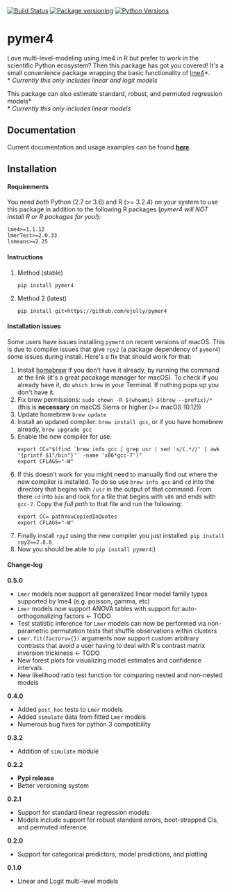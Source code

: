[![Build Status](https://travis-ci.org/ejolly/pymer4.svg?branch=master)](https://travis-ci.org/ejolly/pymer4)
[![Package versioning](https://img.shields.io/pypi/v/pymer4.svg)](https://pypi.python.org/pypi?name=pymer4&version=0.2.2&:action=display)
[![Python Versions](https://img.shields.io/pypi/pyversions/pymer4.svg)](https://pypi.python.org/pypi?name=pymer4&version=0.2.2&:action=display)

# pymer4

Love multi-level-modeling using lme4 in R but prefer to work in the scientific Python ecosystem? Then this package has got you covered! It's a small convenience package wrapping the basic functionality of [lme4](https://github.com/lme4/lme4)\*.  
\* *Currently this only includes linear and logit models*

This package can also estimate standard, robust, and permuted regression models\*  
\* *Currently this only includes linear models*

## Documentation
Current documentation and usage examples can be found **[here](http://eshinjolly.com/pymer4/)**.

## Installation

#### Requirements <a name="requirements"></a>
You need *both* Python (2.7 or 3.6) and R (>= 3.2.4) on your system to use this package in addition to the following R packages (*pymer4 will NOT install R or R packages for you!*):
```
lme4>=1.1.12
lmerTest>=2.0.33
lsmeans>=2.25
```

#### Instructions

1. Method (stable)

    ```
    pip install pymer4
    ```

2. Method 2 (latest)

    ```
    pip install git+https://github.com/ejolly/pymer4
    ```

#### Installation issues

Some users have issues installing `pymer4` on recent versions of macOS. This is due to compiler issues that give `rpy2` (a package dependency of `pymer4`) some issues during install. Here's a fix that should work for that:

1. Install [homebrew](https://brew.sh/) if you don't have it already, by running the command at the link (it's a great pacakage manager for macOS). To check if you already have it, do `which brew` in your Terminal. If nothing pops up you don't have it.
2. Fix brew permissions: `sudo chown -R $(whoami) $(brew --prefix)/*` (this is **necessary** on macOS Sierra or higher (>= macOS 10.12))
3. Update homebrew `brew update`
4. Install an updated compiler: `brew install gcc`, or if you have homebrew already, `brew upgrade gcc`
5. Enable the new compiler for use:
    ```
    export CC="$(find `brew info gcc | grep usr | sed 's/(.*//' | awk '{printf $1"/bin"}'` -name 'x86*gcc-7')"
    export CFLAGS="-W"
    ```
6. If this doesn't work for you might need to manually find out where the new compiler is installed. To do so use `brew info gcc` and `cd` into the directory that begins with `/usr` in the output of that command. From there `cd` into `bin` and look for a file that begins with `x86` and ends with `gcc-7`. Copy the *full path* to that file and run the following:
    ```
    export CC= pathYouCopiedInQuotes
    export CFLAGS="-W"
    ```
7. Finally install `rpy2` using the new compiler you just installed: `pip install rpy2==2.8.6`
8. Now you should be able to `pip install pymer4`:)

#### Change-log
**0.5.0**
- `Lmer` models now support all generalized linear model family types supported by lme4 (e.g. poisson, gamma, etc)
- `Lmer` models now support ANOVA tables with support for auto-orthogonalizing factors <- TODO
- Test statistic inference for `Lmer` models can now be performed via non-parametric permutation tests that shuffle observations within clusters
- `Lmer.fit(factors={})` arguments now support custom arbitrary contrasts that avoid a user having to deal with R's contrast matrix inversion trickiness <- TODO
- New forest plots for visualizing model estimates and confidence intervals
- New likelihood ratio test function for comparing nested and non-nested models

**0.4.0**  
- Added `post_hoc` tests to `Lmer` models
- Added `simulate` data from fitted `Lmer` models
- Numerous bug fixes for python 3 compatibility

**0.3.2**
- Addition of `simulate` module

**0.2.2**
- **Pypi release**
- Better versioning system

**0.2.1**
- Support for standard linear regression models
- Models include support for robust standard errors, boot-strapped CIs, and permuted inference

**0.2.0**
- Support for categorical predictors, model predictions, and plotting

**0.1.0**
- Linear and Logit multi-level models
